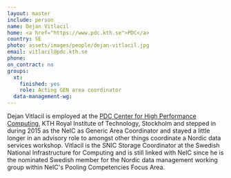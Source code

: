 ```yaml
---
layout: master
include: person
name: Dejan Vitlacil
home: <a href="https://www.pdc.kth.se">PDC</a>
country: SE
photo: assets/images/people/dejan-vitlacil.jpg
email: vitlacil@pdc.kth.se
phone:
on_contract: no
groups:
  xt:
    finished: yes
    role: Acting GEN area coordinator
  data-management-wg:
---
```


Dejan Vitlacil is employed at the [PDC Center for High Performance Computing](https://www.pdc.kth.se), KTH
Royal Institute of Technology, Stockholm and stepped in during 2015 as the NeIC
as Generic Area Coordinator and stayed a little longer in an advisory role to
amongst other things coordinate a Nordic data services workshop. Vitlacil is the
SNIC Storage Coordinator at the Swedish National Infrastructure for Computing
and is still linked with NeIC since he is the nominated Swedish member for the
Nordic data management working group within NeIC's Pooling Competencies Focus
Area.

